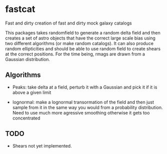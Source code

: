 # fastcat

Fast and dirty creation of fast and dirty mock galaxy catalogs

This packages takes randomfield to generate a random delta field and
then creates a set of astro objects that have the correct large scale
bias using two different algorithms (or make random catalogs). It can
also produce random ellipticities and should be able to use random
field to create shears at the correct positions. 
For the time being, rmags are drawn from a Gaussian distribution.

## Algorithms

* Peaks: take delta at a field, perturb it with a Gaussian and pick it if it is above
a given limit

* lognormal: make a lognormal transormation of the field and then just sample from it 
in the same way you would from a probability distribution. Need to use much more agressive
smoothing otherwise it gets too concentrated

## TODO

* Shears not yet implemented.



